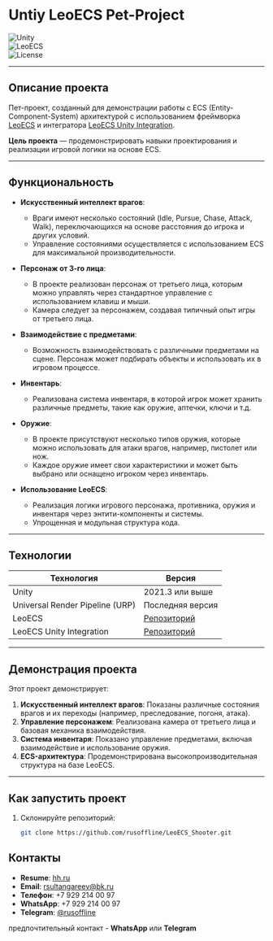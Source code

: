 # **Untiy LeoECS Pet-Project**  

![Unity](https://img.shields.io/badge/Unity-2021.3%2B-blue)  
![LeoECS](https://img.shields.io/badge/LeoECS-v1.0-green)  
![License](https://img.shields.io/badge/license-MIT-blue)  

---

## **Описание проекта**  
Пет-проект, созданный для демонстрации работы с ECS (Entity-Component-System) архитектурой с использованием фреймворка [LeoECS](https://github.com/Leopotam/ecs.git) и интегратора [LeoECS Unity Integration](https://github.com/Leopotam/ecs-unityintegration.git).  

**Цель проекта** — продемонстрировать навыки проектирования и реализации игровой логики на основе ECS.  

---

## **Функциональность**  
- **Искусственный интеллект врагов**:  
  - Враги имеют несколько состояний (Idle, Pursue, Chase, Attack, Walk), переключающихся на основе расстояния до игрока и других условий.  
  - Управление состояниями осуществляется с использованием ECS для максимальной производительности.  

- **Персонаж от 3-го лица**:  
  - В проекте реализован персонаж от третьего лица, которым можно управлять через стандартное управление с использованием клавиш и мыши.  
  - Камера следует за персонажем, создавая типичный опыт игры от третьего лица.

- **Взаимодействие с предметами**:  
  - Возможность взаимодействовать с различными предметами на сцене. Персонаж может подбирать объекты и использовать их в игровом процессе.

- **Инвентарь**:  
  - Реализована система инвентаря, в которой игрок может хранить различные предметы, такие как оружие, аптечки, ключи и т.д.  

- **Оружие**:  
  - В проекте присутствуют несколько типов оружия, которые можно использовать для атаки врагов, например, пистолет или нож.  
  - Каждое оружие имеет свои характеристики и может быть выбрано или оснащено игроком через инвентарь.

- **Использование LeoECS**:  
  - Реализация логики игрового персонажа, противника, оружия и инвентаря через энтити-компоненты и системы.  
  - Упрощенная и модульная структура кода.  

---

## **Технологии**  
| Технология              | Версия                      |  
|--------------------------|-----------------------------|  
| Unity                   | 2021.3 или выше            |  
| Universal Render Pipeline (URP) | Последняя версия       |  
| LeoECS                  | [Репозиторий](https://github.com/Leopotam/ecs.git) |  
| LeoECS Unity Integration | [Репозиторий](https://github.com/Leopotam/ecs-unityintegration.git) |  

---

## **Демонстрация проекта**  
Этот проект демонстрирует:  
1. **Искусственный интеллект врагов**: Показаны различные состояния врагов и их переходы (например, преследование, погоня, атака).  
2. **Управление персонажем**: Реализована камера от третьего лица и базовая механика взаимодействия.  
3. **Система инвентаря**: Показано управление предметами, включая взаимодействие и использование оружия.  
4. **ECS-архитектура**: Продемонстрирована высокопроизводительная структура на базе LeoECS.  

---

## **Как запустить проект**  
1. Склонируйте репозиторий:  
   ```bash
   git clone https://github.com/rusoffline/LeoECS_Shooter.git

## **Контакты**
- **Resume**: [hh.ru](https://ufa.hh.ru/resume/7c0eef23ff02be4b310039ed1f77645a586570)
- **Email**: rsultangareev@bk.ru  
- **Телефон**: +7 929 214 00 97  
- **WhatsApp**: +7 929 214 00 97  
- **Telegram**: [@rusoffline](https://t.me/rusoffline)

предпочтительный контакт - **WhatsApp** или **Telegram**
